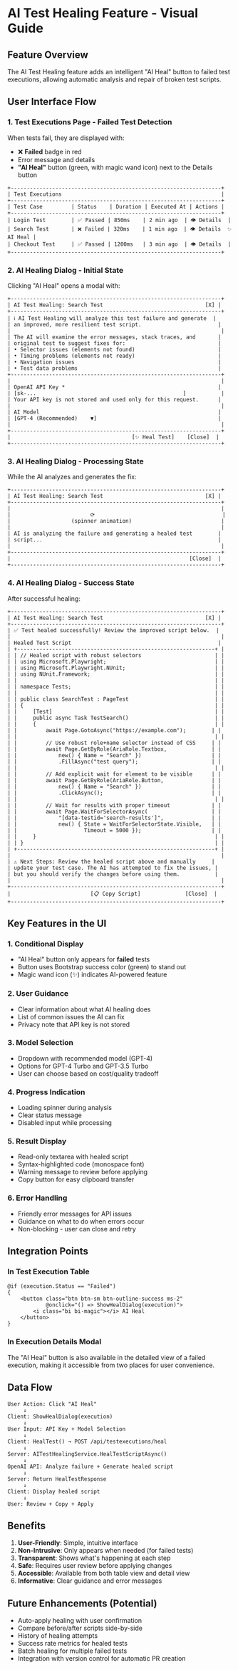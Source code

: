 # AI Test Healing Feature - Visual Guide

## Feature Overview

The AI Test Healing feature adds an intelligent "AI Heal" button to failed test executions, allowing automatic analysis and repair of broken test scripts.

## User Interface Flow

### 1. Test Executions Page - Failed Test Detection

When tests fail, they are displayed with:
- ❌ **Failed** badge in red
- Error message and details
- **"AI Heal"** button (green, with magic wand icon) next to the Details button

```
+------------------------------------------------------------------+
| Test Executions                                                  |
+------------------------------------------------------------------+
| Test Case         | Status    | Duration | Executed At | Actions |
+------------------------------------------------------------------+
| Login Test        | ✅ Passed | 850ms    | 2 min ago  | 👁 Details  |
| Search Test       | ❌ Failed | 320ms    | 1 min ago  | 👁 Details  ✨ AI Heal |
| Checkout Test     | ✅ Passed | 1200ms   | 3 min ago  | 👁 Details  |
+------------------------------------------------------------------+
```

### 2. AI Healing Dialog - Initial State

Clicking "AI Heal" opens a modal with:

```
+------------------------------------------------------------------+
| AI Test Healing: Search Test                                [X] |
+------------------------------------------------------------------+
| ℹ️ AI Test Healing will analyze this test failure and generate  |
| an improved, more resilient test script.                        |
|                                                                  |
| The AI will examine the error messages, stack traces, and       |
| original test to suggest fixes for:                             |
| • Selector issues (elements not found)                          |
| • Timing problems (elements not ready)                          |
| • Navigation issues                                             |
| • Test data problems                                            |
+------------------------------------------------------------------+
|                                                                  |
| OpenAI API Key *                                                |
| [sk-...                                              ]           |
| Your API key is not stored and used only for this request.      |
|                                                                  |
| AI Model                                                        |
| [GPT-4 (Recommended)    ▼]                                      |
|                                                                  |
+------------------------------------------------------------------+
|                                      [✨ Heal Test]    [Close]  |
+------------------------------------------------------------------+
```

### 3. AI Healing Dialog - Processing State

While the AI analyzes and generates the fix:

```
+------------------------------------------------------------------+
| AI Test Healing: Search Test                                [X] |
+------------------------------------------------------------------+
|                                                                  |
|                         ⟳                                        |
|                   (spinner animation)                            |
|                                                                  |
| AI is analyzing the failure and generating a healed test        |
| script...                                                       |
|                                                                  |
+------------------------------------------------------------------+
|                                                        [Close]  |
+------------------------------------------------------------------+
```

### 4. AI Healing Dialog - Success State

After successful healing:

```
+------------------------------------------------------------------+
| AI Test Healing: Search Test                                [X] |
+------------------------------------------------------------------+
| ✅ Test healed successfully! Review the improved script below.  |
|                                                                  |
| Healed Test Script                                              |
| +--------------------------------------------------------------+ |
| | // Healed script with robust selectors                       | |
| | using Microsoft.Playwright;                                  | |
| | using Microsoft.Playwright.NUnit;                            | |
| | using NUnit.Framework;                                       | |
| |                                                              | |
| | namespace Tests;                                             | |
| |                                                              | |
| | public class SearchTest : PageTest                           | |
| | {                                                            | |
| |     [Test]                                                   | |
| |     public async Task TestSearch()                           | |
| |     {                                                        | |
| |         await Page.GotoAsync("https://example.com");        | |
| |                                                              | |
| |         // Use robust role+name selector instead of CSS     | |
| |         await Page.GetByRole(AriaRole.Textbox,              | |
| |             new() { Name = "Search" })                      | |
| |             .FillAsync("test query");                       | |
| |                                                              | |
| |         // Add explicit wait for element to be visible      | |
| |         await Page.GetByRole(AriaRole.Button,               | |
| |             new() { Name = "Search" })                      | |
| |             .ClickAsync();                                  | |
| |                                                              | |
| |         // Wait for results with proper timeout             | |
| |         await Page.WaitForSelectorAsync(                    | |
| |             "[data-testid='search-results']",               | |
| |             new() { State = WaitForSelectorState.Visible,   | |
| |                     Timeout = 5000 });                      | |
| |     }                                                        | |
| | }                                                            | |
| +--------------------------------------------------------------+ |
|                                                                  |
| ⚠️ Next Steps: Review the healed script above and manually     |
| update your test case. The AI has attempted to fix the issues, |
| but you should verify the changes before using them.           |
|                                                                  |
+------------------------------------------------------------------+
|                         [📋 Copy Script]              [Close]  |
+------------------------------------------------------------------+
```

## Key Features in the UI

### 1. Conditional Display
- "AI Heal" button only appears for **failed** tests
- Button uses Bootstrap success color (green) to stand out
- Magic wand icon (✨) indicates AI-powered feature

### 2. User Guidance
- Clear information about what AI healing does
- List of common issues the AI can fix
- Privacy note that API key is not stored

### 3. Model Selection
- Dropdown with recommended model (GPT-4)
- Options for GPT-4 Turbo and GPT-3.5 Turbo
- User can choose based on cost/quality tradeoff

### 4. Progress Indication
- Loading spinner during analysis
- Clear status message
- Disabled input while processing

### 5. Result Display
- Read-only textarea with healed script
- Syntax-highlighted code (monospace font)
- Warning message to review before applying
- Copy button for easy clipboard transfer

### 6. Error Handling
- Friendly error messages for API issues
- Guidance on what to do when errors occur
- Non-blocking - user can close and retry

## Integration Points

### In Test Execution Table
```razor
@if (execution.Status == "Failed")
{
    <button class="btn btn-sm btn-outline-success ms-2" 
            @onclick="() => ShowHealDialog(execution)">
        <i class="bi bi-magic"></i> AI Heal
    </button>
}
```

### In Execution Details Modal
The "AI Heal" button is also available in the detailed view of a failed execution, making it accessible from two places for user convenience.

## Data Flow

```
User Action: Click "AI Heal"
     ↓
Client: ShowHealDialog(execution)
     ↓
User Input: API Key + Model Selection
     ↓
Client: HealTest() → POST /api/testexecutions/heal
     ↓
Server: AITestHealingService.HealTestScriptAsync()
     ↓
OpenAI API: Analyze failure + Generate healed script
     ↓
Server: Return HealTestResponse
     ↓
Client: Display healed script
     ↓
User: Review + Copy + Apply
```

## Benefits

1. **User-Friendly**: Simple, intuitive interface
2. **Non-Intrusive**: Only appears when needed (for failed tests)
3. **Transparent**: Shows what's happening at each step
4. **Safe**: Requires user review before applying changes
5. **Accessible**: Available from both table view and detail view
6. **Informative**: Clear guidance and error messages

## Future Enhancements (Potential)

- Auto-apply healing with user confirmation
- Compare before/after scripts side-by-side
- History of healing attempts
- Success rate metrics for healed tests
- Batch healing for multiple failed tests
- Integration with version control for automatic PR creation
